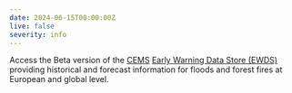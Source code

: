 ```yaml
---
date: 2024-06-15T00:00:00Z
live: false
severity: info
---
```


Access the Beta version of the [CEMS](https://emergency.copernicus.eu/) [Early Warning Data Store (EWDS)](https://ewds-beta.climate.copernicus.eu/) providing historical and forecast information for floods and forest fires at European and global level. 
